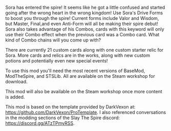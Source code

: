 Sora has entered the spire! It seems like he got a little confused and started going after the wrong heart in the 
wrong kingdom! Use Sora's Drive Forms to boost you through the spire! Current forms include Valor and Wisdom, 
but Master, Final,and even Anti-Form will all be making their spire debut! Sora also takes advantage of his Combos, 
cards with this keyword will only use their Combo effect when the previous card was a Combo card. What kind of Combo 
chains will you come up with? 

There are currently 21 custom cards along with one custom starter relic for Sora.
More cards and relics are in the works, along with new custom potions and potentially even new special events!

To use this mod you'll need the most recent versions of BaseMod, ModTheSpire, and STSLib. All are available on the
Steam workshop for download.

This mod will also be available on the Steam workshop once more content is added.

This mod is based on the template provided by DarkVexon at: https://github.com/DarkVexon/ProTemplate.
I also referenced conversations in the modding sections of the Slay The Spire discord: https://discord.gg/ATzTPmyRSS.